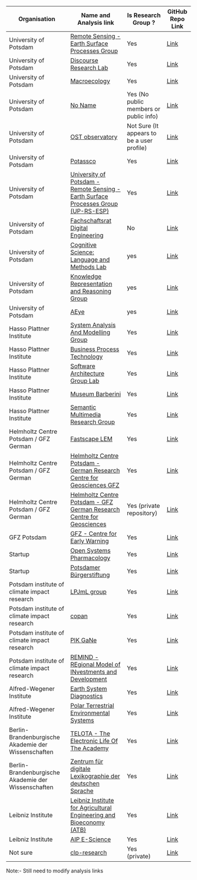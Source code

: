 | Organisation                                        | Name and Analysis link                                                                                                                       | Is Research Group ?                  | GitHub Repo Link                                        | 
|-----------------------------------------------------|----------------------------------------------------------------------------------------------------------------------------------------------|--------------------------------------|---------------------------------------------------------|
| University of Potsdam                               | [Remote Sensing - Earth Surface Processes Group ](https://github.com/user/repo/blob/branch/other_file.md)                                    | Yes                                  | [Link](https://github.com/UP-RS-ESP)                    |
| University of Potsdam                               | [Discourse Research Lab](https://github.com/user/repo/blob/branch/other_file.md)                                                             | Yes                                  | [Link](https://github.com/discourse-lab)                    |
| University of Potsdam                               | [Macroecology](https://github.com/user/repo/blob/branch/other_file.md)                                                                       | Yes                                  | [Link](https://github.com/UP-macroecology)              |
| University of Potsdam                               | [No Name](https://github.com/user/repo/blob/branch/other_file.md)                                                                            | Yes (No public members or public info) | [Link](https://github.com/University-of-Potsdam-MM)     |
| University of Potsdam                               | [OST observatory](https://github.com/user/repo/blob/branch/other_file.md)                                                                    | Not Sure (It appears to be a user profile) | [Link](https://github.com/OST-Observatory)              |
| University of Potsdam                               | [Potassco](https://github.com/user/repo/blob/branch/other_file.md)                                                                           | Yes                                  | [Link](https://github.com/potassco)                     |
| University of Potsdam                               | [University of Potsdam - Remote Sensing - Earth Surface Processes Group (UP-RS-ESP)](https://github.com/user/repo/blob/branch/other_file.md) | Yes                                  | [Link](https://github.com/UP-RS-ESP)                    |
| University of Potsdam                               | [Fachschaftsrat Digital Engineering](https://github.com/user/repo/blob/branch/other_file.md)                                                 | No                                   | [Link](https://github.com/fsr-de)                       |
| University of Potsdam                               | [Cognitive Science: Language and Methods Lab](https://github.com/user/repo/blob/branch/other_file.md)                                        | yes                                  | [Link](https://github.com/cslm-lab)                     |
| University of Potsdam                               | [Knowledge Representation and Reasoning Group](https://github.com/user/repo/blob/branch/other_file.md)                                       | yes                                  | [Link](https://github.com/krr-up)                       |
| University of Potsdam                               | [AEye](https://github.com/user/repo/blob/branch/other_file.md)                                                                               | yes                                  | [Link](https://github.com/aeye-lab)                       |
| Hasso Plattner Institute                            | [System Analysis And Modelling Group](https://github.com/user/repo/blob/branch/other_file.md)                                                | Yes                                  | [Link](https://github.com/hpi-sam)                      |
| Hasso Plattner Institute                            | [Business Process Technology](https://github.com/user/repo/blob/branch/other_file.md)                                                        | Yes                                  | [Link](https://github.com/bptlab)                       |
| Hasso Plattner Institute                            | [Software Architecture Group Lab](https://github.com/user/repo/blob/branch/other_file.md)                                                    | Yes                                  | [Link](https://github.com/hpi-swa-lab)                  |
| Hasso Plattner Institute                            | [Museum Barberini](https://github.com/user/repo/blob/branch/other_file.md)                                                    | Yes                                  | [Link](https://github.com/Museum-Barberini)                  |
| Hasso Plattner Institute                            | [Semantic Multimedia Research Group](https://github.com/user/repo/blob/branch/other_file.md)                                                 | Yes                                  | [Link](https://github.com/semanticmultimedia)           |
| Helmholtz Centre Potsdam / GFZ German               | [Fastscape LEM](https://github.com/user/repo/blob/branch/other_file.md)                                                                      | Yes                                  | [Link](https://github.com/fastscape-lem)                |
| Helmholtz Centre Potsdam / GFZ German               | [Helmholtz Centre Potsdam - German Research Centre for Geosciences GFZ](https://github.com/user/repo/blob/branch/other_file.md)              | Yes                                  | [Link](https://github.com/GFZ)                          |
| Helmholtz Centre Potsdam / GFZ German               | [Helmholtz Centre Potsdam - GFZ German Research Centre for Geosciences](https://github.com/user/repo/blob/branch/other_file.md)              | Yes (private repository)             | [Link](https://github.com/GFZ-Potsdam)                  |
| GFZ Potsdam                                         | [GFZ - Centre for Early Warning](https://github.com/user/repo/blob/branch/other_file.md)                                                     | Yes                                  | [Link](https://github.com/GFZ-Centre-for-Early-Warning) |
| Startup                                             | [Open Systems Pharmacology](https://github.com/user/repo/blob/branch/other_file.md)                                                          | Yes                                  | [Link](https://github.com/Open-Systems-Pharmacology)    |
| Startup                                             | [Potsdamer Bürgerstiftung](https://github.com/user/repo/blob/branch/other_file.md)                                                           | Yes                                  | [Link](https://github.com/potsdamer-buergerstiftung)    |
| Potsdam institute of climate impact research        | [LPJmL group](https://github.com/user/repo/blob/branch/other_file.md)                                                                        | Yes                                  | [Link](https://github.com/PIK-LPJmL)                    |
| Potsdam institute of climate impact research        | [copan](https://github.com/user/repo/blob/branch/other_file.md)                                                                              | Yes                                  | [Link](https://github.com/pik-copan)                    |
| Potsdam institute of climate impact research        | [PIK GaNe](https://github.com/user/repo/blob/branch/other_file.md)                                                                           | Yes                                  | [Link](https://github.com/pik-gane)                    |
| Potsdam institute of climate impact research        | [REMIND - REgional Model of INvestments and Development](https://github.com/user/repo/blob/branch/other_file.md)                             | Yes                                  | [Link](https://github.com/remindmodel)                    |
| Alfred-Wegener Institute                            | [Earth System Diagnostics](https://github.com/user/repo/blob/branch/other_file.md)                                                           | Yes                                  | [Link](https://github.com/EarthSystemDiagnostics)                    |
| Alfred-Wegener Institute                            | [Polar Terrestrial Environmental Systems](https://github.com/user/repo/blob/branch/other_file.md)                                            | Yes                                  | [Link](https://github.com/PolarTerrestrialEnvironmentalSystems)                    |
| Berlin-Brandenburgische Akademie der Wissenschaften | [TELOTA - The Electronic Life Of The Academy](https://github.com/user/repo/blob/branch/other_file.md)                                        | Yes                                  | [Link](https://github.com/telota)                       |
| Berlin-Brandenburgische Akademie der Wissenschaften | [Zentrum für digitale Lexikographie der deutschen Sprache](https://github.com/user/repo/blob/branch/other_file.md)                           | Yes                                  | [Link](https://github.com/zentrum-lexikographie)                       |
| Leibniz Institute                                   | [Leibniz Institute for Agricultural Engineering and Bioeconomy (ATB)](https://github.com/user/repo/blob/branch/other_file.md)                | Yes                                  | [Link](https://github.com/ATB-Potsdam)                       |
| Leibniz Institute                                   | [AIP E-Science](https://github.com/user/repo/blob/branch/other_file.md)                | Yes                                  | [Link](https://github.com/aipescience)                       |
| Not sure                                            | [clp-research](https://github.com/user/repo/blob/branch/other_file.md)                                                                       | Yes         (private)                | [Link](https://github.com/clp-research)                       |

Note:- Still need to modify analysis links 
